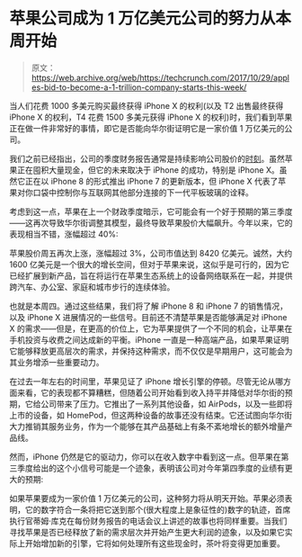 # 苹果公司成为 1 万亿美元公司的努力从本周开始 

> 原文：<https://web.archive.org/web/https://techcrunch.com/2017/10/29/apples-bid-to-become-a-1-trillion-company-starts-this-week/>

当人们花费 1000 多美元购买最终获得 iPhone X 的权利(以及 T2 出售最终获得 iPhone X 的权利，T4 花费 1500 多美元获得 iPhone X 的权利)时，我们看到苹果正在做一件非常好的事情，即它是否能向华尔街证明它是一家价值 1 万亿美元的公司。

我们之前已经指出，公司的季度财务报告通常是持续影响公司股价的[时刻](https://web.archive.org/web/20221006193509/https://beta.techcrunch.com/2017/10/27/heres-a-chart-that-shows-why-financial-earnings-are-a-big-deal/)。虽然苹果正在囤积大量现金，但它的未来取决于 iPhone 的成功，特别是 iPhone X。虽然它正在以 iPhone 8 的形式推出 iPhone 7 的更新版本，但 iPhone X 代表了苹果对你口袋中控制你与互联网其他部分连接的下一代平板玻璃的诠释。

考虑到这一点，苹果在上一个财政季度暗示，它可能会有一个好于预期的第三季度——这再次导致华尔街调整其模型，最终导致苹果股价大幅飙升。今年以来，它的表现相当不错，涨幅超过 40%:

苹果股价周五再次上涨，涨幅超过 3%，公司市值达到 8420 亿美元。诚然，大约 1600 亿美元是一个很大的增长空间，但对于苹果来说，这似乎是可行的，因为它已经扩展到新产品，旨在将运行在苹果生态系统上的设备网络联系在一起，并提供跨汽车、办公室、家庭和城市步行的连续体验。

也就是本周四。通过这些结果，我们将了解 iPhone 8 和 iPhone 7 的销售情况，以及 iPhone X 进展情况的一些信号。目前还不清楚苹果是否能够满足对 iPhone X 的需求——但是，在更高的价位上，它为苹果提供了一个不同的机会，让苹果在手机投资与收费之间达成新的平衡。iPhone 一直是一种高端产品，如果苹果证明它能够释放更高层次的需求，并保持这种需求，而不仅仅是早期用户，这可能会为其业务增添一些重要动力。

在过去一年左右的时间里，苹果见证了 iPhone 增长引擎的停顿。尽管无论从哪方面来看，它的表现都不算糟糕，但随着公司开始看到收入持平并降低对华尔街的预期，它给公司带来了压力。它推出了一系列其他设备，如 AirPods，以及一些即将上市的设备，如 HomePod，但这两种设备的故事还没有结束。它还试图向华尔街大力推销其服务业务，作为一个能够在其产品基础上有条不紊地增长的额外增量产品线。

然而，iPhone 仍然是它的驱动力，你可以在收入数字中看到这一点。但苹果在第三季度给出的这个小信号可能是一个迹象，表明该公司对今年第四季度的业绩有更大的预期:

如果苹果要成为一家价值 1 万亿美元的公司，这种努力将从明天开始。苹果必须表明，它的数字符合一条将把它送到那个(很大程度上是象征性的)数字的轨迹，首席执行官蒂姆·库克在每份财务报告的电话会议上讲述的故事也将同样重要。当我们寻找苹果是否已经释放了新的需求层次并开始产生更大利润的迹象，以及如果它实际上开始增加新的引擎，它将如何处理所有这些现金时，茶叶将变得更加重要。